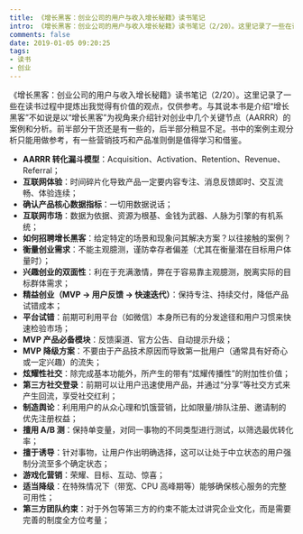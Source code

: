 ```yaml
---
title: 《增长黑客：创业公司的用户与收入增长秘籍》读书笔记
intro: 《增长黑客：创业公司的用户与收入增长秘籍》读书笔记（2/20）。这里记录了一些在读书过程中提炼出我觉得有价值的观点，仅供参考。与其说本书是介绍“增长黑客”不如说是以“增长黑客”为视角来介绍针对创业中几个关键节点（AARRR）的案例和分析。前半部分干货还是有一些的，后半部分稍显不足。书中的案例主观分析只能用做参考，有一些营销技巧和产品准则倒是值得学习和借鉴。 
comments: false
date: 2019-01-05 09:20:25
tags:
- 读书
- 创业
---
```


《增长黑客：创业公司的用户与收入增长秘籍》读书笔记（2/20）。这里记录了一些在读书过程中提炼出我觉得有价值的观点，仅供参考。与其说本书是介绍“增长黑客”不如说是以“增长黑客”为视角来介绍针对创业中几个关键节点（AARRR）的案例和分析。前半部分干货还是有一些的，后半部分稍显不足。书中的案例主观分析只能用做参考，有一些营销技巧和产品准则倒是值得学习和借鉴。 

* **AARRR 转化漏斗模型**：Acquisition、Activation、Retention、Revenue、Referral； 
* **互联网体验**：时间碎片化导致产品一定要内容专注、消息反馈即时、交互流畅、体验连续； 
* **确认产品核心数据指标**：一切用数据说话； 
* **互联网市场**：数据为依据、资源为根基、金钱为武器、人脉为引擎的有机系统； 
* **如何招聘增长黑客**：给定特定的场景和现象问其解决方案？以往接触的案例？ 
* **衡量创业需求**：不能主观臆测，谨防幸存者偏差（尤其在衡量潜在目标用户体量时）； 
* **兴趣创业的双面性**：利在于充满激情，弊在于容易靠主观臆测，脱离实际的目标群体需求； 
* **精益创业（MVP -> 用户反馈 -> 快速迭代）**：保持专注、持续交付，降低产品试错成本； 
* **平台试错**：前期可利用平台（如微信）本身所已有的分发途径和用户习惯来快速检验市场； 
* **MVP 产品必备模块**：反馈渠道、官方公告、自动提示升级； 
* **MVP 降级方案**：不要由于产品技术原因而导致第一批用户（通常具有好奇心或一定兴趣）的流失； 
* **炫耀性社交**：除完成基本功能外，所产生的带有“炫耀传播性”的附加性价值； 
* **第三方社交登录**：前期可以让用户迅速使用产品，并通过“分享”等社交方式来产生回流，享受社交红利； 
* **制造舆论**：利用用户的从众心理和饥饿营销，比如限量/排队注册、邀请制的优先注册权益； 
* **擅用 A/B 测**：保持单变量，对同一事物的不同类型进行测试，以筛选最优转化率；
* **擅于诱导**：针对事物，让用户作出明确选择，这可以让处于中立状态的用户强制分流至多个确定状态； 
* **游戏化营销**：荣耀、目标、互动、惊喜； 
* **适当降级**：在特殊情况下（带宽、CPU 高峰期等）能够确保核心服务的完整可用性； 
* **第三方团队约束**：对于外包等第三方的约束不能太过讲究企业文化，而是需要完善的制度全方位考量； 
